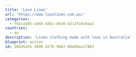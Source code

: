 ```yaml
---
title: 'Love Linen'
url: 'https://www.lovelinen.com.au/'
categories:
  - f92ca585-ad4d-43bc-9430-43c2fad14aa1
countries:
  - au
description: 'Linen clothing made with love in Australia'
blueprint: action
id: 36b35a56-3090-4276-9862-88a69aa17863
---
```

